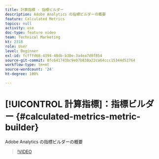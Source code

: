```yaml
---
title: 計算指標 - 指標ビルダー
description: Adobe Analytics の指標ビルダーの概要
feature: Calculated Metrics
topics: null
activity: use
doc-type: feature video
team: Technical Marketing
kt: 2318
role: User
level: Beginner
exl-id: fcfffd68-4394-48db-b38e-3a4ea7d0f854
source-git-commit: 8fc641743bc9e07b838a22ca64ccc15344d52764
workflow-type: tm+mt
source-wordcount: '24'
ht-degree: 100%

---
```


# [!UICONTROL 計算指標]：指標ビルダー {#calculated-metrics-metric-builder}

Adobe Analytics の指標ビルダーの概要

>[!VIDEO](https://video.tv.adobe.com/v/25411/?quality=12&learn=on)
